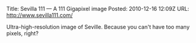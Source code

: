 Title: Sevilla 111 &mdash; A 111 Gigapixel image
Posted: 2010-12-16 12:09Z
URL: http://www.sevilla111.com/

Ultra-high-resolution image of Seville. Because you can't have too many pixels, right?
